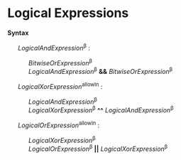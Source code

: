 # Logical Expressions

**Syntax**

<ul>
    <i>LogicalAndExpression</i><sup>β</sup> :
    <ul>
        <i>BitwiseOrExpression</i><sup>β</sup><br>
        <i>LogicalAndExpression</i><sup>β</sup> <b>&amp;&amp;</b> <i>BitwiseOrExpression</i><sup>β</sup>
    </ul>
</ul>

<ul>
    <i>LogicalXorExpression</i><sup>allowIn</sup> :
    <ul>
        <i>LogicalAndExpression</i><sup>β</sup><br>
        <i>LogicalXorExpression</i><sup>β</sup> <b>^^</b> <i>LogicalAndExpression</i><sup>β</sup>
    </ul>
</ul>

<ul>
    <i>LogicalOrExpression</i><sup>allowIn</sup> :
    <ul>
        <i>LogicalXorExpression</i><sup>β</sup><br>
        <i>LogicalOrExpression</i><sup>β</sup> <b>||</b> <i>LogicalXorExpression</i><sup>β</sup>
    </ul>
</ul>